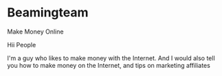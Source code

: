 # Beamingteam
Make Money Online

Hii People

I'm a guy who likes to make money with the Internet.
 And I would also tell you how to make money on the Internet,
 and tips on marketing affiliates
